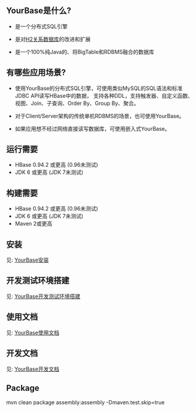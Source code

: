 ## YourBase是什么?

* 是一个分布式SQL引擎

* 是对[H2关系数据库](http://www.h2database.com/html/main.html)的改进和扩展

* 是一个100%纯Java的、将BigTable和RDBMS融合的数据库


## 有哪些应用场景?

* 使用YourBase的分布式SQL引擎，可使用类似MySQL的SQL语法和标准JDBC API读写HBase中的数据，
  支持各种DDL，支持触发器、自定义函数、视图、Join、子查询、Order By、Group By、聚合。

* 对于Client/Server架构的传统单机RDBMS的场景，也可使用YourBase。

* 如果应用想不经过网络直接读写数据库，可使用嵌入式YourBase。


## 运行需要

* HBase 0.94.2 或更高 (0.96未测试)
* JDK 6 或更高 (JDK 7未测试)


## 构建需要

* HBase 0.94.2 或更高 (0.96未测试)
* JDK 6 或更高 (JDK 7未测试)
* Maven 2或更高


## 安装

见: [YourBase安装](https://github.com/codefollower/YourBase/wiki/YourBase%E5%AE%89%E8%A3%85)


## 开发测试环境搭建

见: [YourBase开发测试环境搭建](https://github.com/codefollower/YourBase/wiki/YourBase-%E5%BC%80%E5%8F%91%E6%B5%8B%E8%AF%95%E7%8E%AF%E5%A2%83%E6%90%AD%E5%BB%BA)


## 使用文档

见: [YourBase使用文档](https://github.com/codefollower/YourBase/wiki/YourBase%E4%BD%BF%E7%94%A8%E6%96%87%E6%A1%A3)


## 开发文档

见: [YourBase开发文档](https://github.com/codefollower/YourBase/wiki/YourBase%E5%BC%80%E5%8F%91%E6%96%87%E6%A1%A3)


## Package

mvn clean package assembly:assembly -Dmaven.test.skip=true

